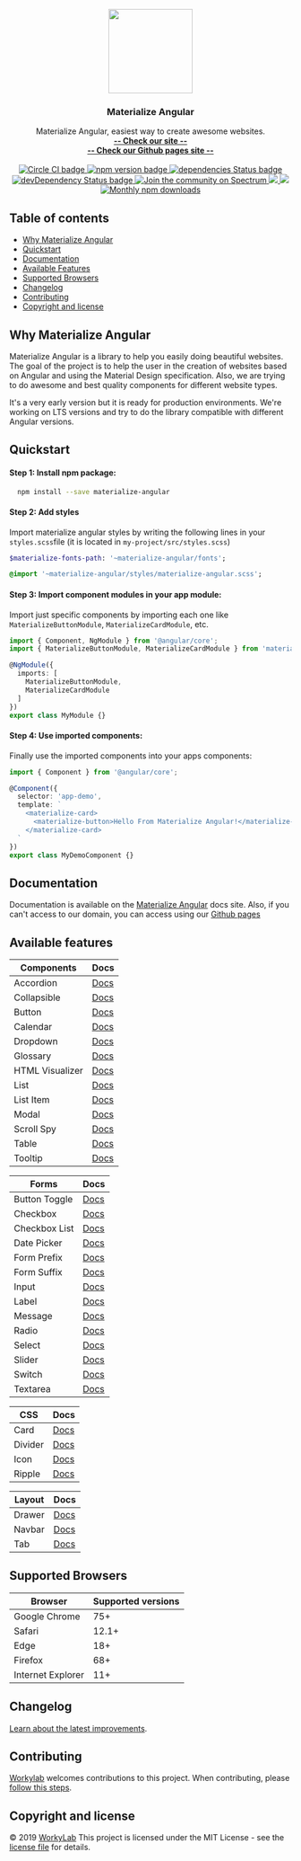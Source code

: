 <p align="center">
  <a href="http://materialize-angular.workylab.com/">
    <img src="https://res.cloudinary.com/workylab/image/upload/v1567652656/materialize-angular_logo.png" width="150">
  </a>
</p>

<h3 align="center">Materialize Angular</h3>

<p align="center">
  Materialize Angular, easiest way to create awesome websites.
  <br>
  <a href="https://materialize-angular.workylab.com/"><strong>-- Check our site --</strong></a>
  <br>
  <a href="https://workylab.github.io/materialize-angular"><strong>-- Check our Github pages site --</strong></a>
  <br>
  <br>
  <a href="https://circleci.com/gh/workylab/materialize-angular">
    <img src="https://circleci.com/gh/workylab/materialize-angular/tree/master.svg?style=svg" alt="Circle CI badge" />
  </a>
  <a href="https://badge.fury.io/js/materialize-angular">
    <img src="https://badge.fury.io/js/materialize-angular.svg" alt="npm version badge" />
  </a>
  <a href="https://david-dm.org/workylab/materialize-angular">
    <img src="https://david-dm.org/workylab/materialize-angular.svg" alt="dependencies Status badge" />
    </a>
  <a href="https://david-dm.org/workylab/materialize-angular#info=devDependencies">
    <img src="https://david-dm.org/workylab/materialize-angular/dev-status.svg" alt="devDependency Status badge" />
  </a>
  <a href="https://spectrum.chat/materialize">
    <img src="https://withspectrum.github.io/badge/badge.svg" alt="Join the community on Spectrum" />
  </a>
  <a href="https://codeclimate.com/github/workylab/materialize-angular/maintainability">
    <img src="https://api.codeclimate.com/v1/badges/b87b6059adefcd07fbd8/maintainability" />
  </a>
  <a href="https://codeclimate.com/github/workylab/materialize-angular/test_coverage">
    <img src="https://api.codeclimate.com/v1/badges/b87b6059adefcd07fbd8/test_coverage" />
  </a>
  <a href="https://npmjs.com/package/materialize-angular">
    <img src="https://img.shields.io/npm/dm/materialize-angular.svg" alt="Monthly npm downloads" />
  </a>
</p>

## Table of contents

- [Why Materialize Angular](#why-materialize-angular)
- [Quickstart](#quickstart)
- [Documentation](#documentation)
- [Available Features](#available-features)
- [Supported Browsers](#supported-browsers)
- [Changelog](#changelog)
- [Contributing](#contributing)
- [Copyright and license](#copyright-and-license)

## Why Materialize Angular

Materialize Angular is a library to help you easily doing beautiful websites. The goal of the project is to help the user in the creation of websites based on Angular and using the Material Design specification. Also, we are trying to do awesome and best quality components for different website types.

It's a very early version but it is ready for production environments. We're working on LTS versions and try to do the library compatible with different Angular versions.

## Quickstart

#### Step 1: Install npm package:
```bash
  npm install --save materialize-angular
```

#### Step 2: Add styles
Import materialize angular styles by writing the following lines in your `styles.scss`file (it is located in `my-project/src/styles.scss`)

```SASS
$materialize-fonts-path: '~materialize-angular/fonts';

@import '~materialize-angular/styles/materialize-angular.scss';
```

#### Step 3: Import component modules in your app module:
Import just specific components by importing each one like `MaterializeButtonModule`, `MaterializeCardModule`, etc.

```typescript
import { Component, NgModule } from '@angular/core';
import { MaterializeButtonModule, MaterializeCardModule } from 'materialize-angular';

@NgModule({
  imports: [
    MaterializeButtonModule,
    MaterializeCardModule
  ]
})
export class MyModule {}
```

#### Step 4: Use imported components:
Finally use the imported components into your apps components:

```typescript
import { Component } from '@angular/core';

@Component({
  selector: 'app-demo',
  template: `
    <materialize-card>
      <materialize-button>Hello From Materialize Angular!</materialize-button>
    </materialize-card>
  `
})
export class MyDemoComponent {}
```

## Documentation

Documentation is available on the [Materialize Angular](https://materialize-angular.workylab.com/) docs site. Also, if you can't access to our domain, you can access using our [Github pages](https://workylab.github.io/materialize-angular)

## Available features

| Components       | Docs         |
| ---------------- | ------------ |
| Accordion        | [Docs][1]    |
| Collapsible      | [Docs][2]    |
| Button           | [Docs][3]    |
| Calendar         | [Docs][4]    |
| Dropdown         | [Docs][5]    |
| Glossary         | [Docs][31]   |
| HTML Visualizer  | [Docs][32]   |
| List             | [Docs][6]    |
| List Item        | [Docs][33]   |
| Modal            | [Docs][7]    |
| Scroll Spy       | [Docs][34]   |
| Table            | [Docs][8]    |
| Tooltip          | [Docs][9]    |

| Forms            | Docs         |
| ---------------- | ------------ |
| Button Toggle    | [Docs][10]   |
| Checkbox         | [Docs][11]   |
| Checkbox List    | [Docs][12]   |
| Date Picker      | [Docs][13]   |
| Form Prefix      | [Docs][28]   |
| Form Suffix      | [Docs][29]   |
| Input            | [Docs][14]   |
| Label            | [Docs][15]   |
| Message          | [Docs][15]   |
| Radio            | [Docs][16]   |
| Select           | [Docs][17]   |
| Slider           | [Docs][18]   |
| Switch           | [Docs][19]   |
| Textarea         | [Docs][20]   |

| CSS              | Docs         |
| ---------------- | ------------ |
| Card             | [Docs][21]   |
| Divider          | [Docs][22]   |
| Icon             | [Docs][23]   |
| Ripple           | [Docs][24]   |

| Layout           | Docs         |
| ---------------- | ------------ |
| Drawer           | [Docs][25]   |
| Navbar           | [Docs][26]   |
| Tab              | [Docs][27]   |

 [1]: https://materialize-angular-guide.workylab.now.sh/components/accordion
 [2]: https://materialize-angular-guide.workylab.now.sh/components/collapsible
 [3]: https://materialize-angular-guide.workylab.now.sh/components/button
 [4]: https://materialize-angular-guide.workylab.now.sh/components/calendar
 [5]: https://materialize-angular-guide.workylab.now.sh/components/dropdown
 [6]: https://materialize-angular-guide.workylab.now.sh/components/list
 [7]: https://materialize-angular-guide.workylab.now.sh/components/modal
 [8]: https://materialize-angular-guide.workylab.now.sh/components/table
 [9]: https://materialize-angular-guide.workylab.now.sh/components/tooltip
 [10]: https://materialize-angular-guide.workylab.now.sh/forms/button-toggle
 [11]: https://materialize-angular-guide.workylab.now.sh/forms/checkbox
 [12]: https://materialize-angular-guide.workylab.now.sh/forms/checkbox-list
 [13]: https://materialize-angular-guide.workylab.now.sh/forms/date-picker
 [14]: https://materialize-angular-guide.workylab.now.sh/forms/input
 [15]: https://materialize-angular-guide.workylab.now.sh/forms/label
 [16]: https://materialize-angular-guide.workylab.now.sh/forms/radio
 [17]: https://materialize-angular-guide.workylab.now.sh/forms/select
 [18]: https://materialize-angular-guide.workylab.now.sh/forms/slider
 [19]: https://materialize-angular-guide.workylab.now.sh/forms/switch
 [20]: https://materialize-angular-guide.workylab.now.sh/forms/textarea
 [21]: https://materialize-angular-guide.workylab.now.sh/css/card
 [22]: https://materialize-angular-guide.workylab.now.sh/css/divider
 [23]: https://materialize-angular-guide.workylab.now.sh/css/icon
 [24]: https://materialize-angular-guide.workylab.now.sh/css/ripple
 [25]: https://materialize-angular-guide.workylab.now.sh/layout/drawer
 [26]: https://materialize-angular-guide.workylab.now.sh/layout/navbar
 [27]: https://materialize-angular-guide.workylab.now.sh/layout/tab
 [28]: https://materialize-angular-guide.workylab.now.sh/forms/form-prefix
 [29]: https://materialize-angular-guide.workylab.now.sh/forms/form-suffix
 [30]: https://materialize-angular-guide.workylab.now.sh/forms/message
 [31]: https://materialize-angular-guide.workylab.now.sh/components/glossary
 [32]: https://materialize-angular-guide.workylab.now.sh/components/html-visualizer
 [33]: https://materialize-angular-guide.workylab.now.sh/components/list-item
 [34]: https://materialize-angular-guide.workylab.now.sh/components/scroll-spy
 
 ## Supported Browsers

| Browser           | Supported versions |
| ----------------- | ------------------ |
| Google Chrome     | 75+                |
| Safari            | 12.1+              |
| Edge              | 18+                |
| Firefox           | 68+                |
| Internet Explorer | 11+                |

## Changelog
[Learn about the latest improvements](CHANGELOG.md).

## Contributing
[Workylab](https://github.com/workylab) welcomes contributions to this project. When contributing, please [follow this steps](CONTRIBUTING.md).

## Copyright and license
&copy; 2019 [WorkyLab](https://github.com/workylab) This project is licensed under the MIT License - see the [license file](LICENSE) for details.
